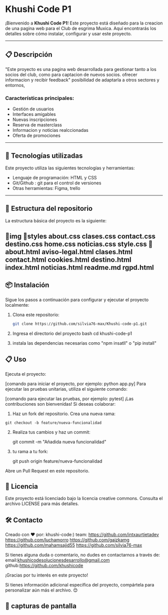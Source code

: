 # Khushi Code P1

¡Bienvenido a **Khushi Code P1**!
 Este proyecto está diseñado para la creacion de una pagina web para el Club de esgrima Muxica. Aquí encontrarás los detalles sobre cómo instalar, configurar y usar este proyecto.

---

## 📋 Descripción

"Este proyecto es una pagina web desarrollada para gestionar tanto a los socios del club, como para captacion de nuevos socios. ofrecer informacion y recibir feedback" posibilidad de adaptarla a otros sectores y entornos,

### Características principales:

  - Gestión de usuarios
  - Interfaces amigables
  - Nuevas inscripciones
  - Reserva de masterclass
  - Informacion y noticias realccionadas
  - Oferta de promociones
---

## 🚀 Tecnologías utilizadas

Este proyecto utiliza las siguientes tecnologías y herramientas:

- Lenguaje de programación: HTML y CSS 
- Git/Github : git para el control de versiones
- Otras herramientas: Figma, trello

---

## 📂 Estructura del repositorio

La estructura básica del proyecto es la siguiente:

📂img
📂styles
about.css
clases.css
contact.css
destino.css
home.css
noticias.css
style.css
📂
about.html
aviso-legal.html
clases.html
contact.html
cookies.html
destino.html
index.html
noticias.html
readme.md
rgpd.html
---


## 📦 Instalación

Sigue los pasos a continuación para configurar y ejecutar el proyecto localmente:

1. Clona este repositorio:
   ```bash
   git clone https://github.com/silvia76-max/Khushi-code-p1.git


2. Ingresa el directorio del proyecto
 bash
  cd khushi-code-p1

3. instala las dependencias necesarias
como "npm insatll" o "pip install"


## 📋 Uso 
Ejecuta el proyecto:

[comando para iniciar el proyecto, por ejemplo: python app.py]
Para ejecutar las pruebas unitarias, utiliza el siguiente comando:

[comando para ejecutar las pruebas, por ejemplo: pytest]
¡Las contribuciones son bienvenidas! Si deseas colaborar:

   1.  Haz un fork del repositorio.
    Crea una nueva rama:

    git checkout -b feature/nueva-funcionalidad

2. Realiza tus cambios y haz un commit:

   git commit -m "Añadida nueva funcionalidad"

3. tu rama a tu fork:

   git push origin feature/nueva-funcionalidad

Abre un Pull Request en este repositorio.

## 📄 Licencia

Este proyecto está licenciado bajo la licencia creative commons. Consulta el archivo LICENSE para más detalles.

## 🛠 Contacto

Creado con ❤️ por: khushi-code:)
team:
https://github.com/intxaurtietadev
https://github.com/luchamorro
https://github.com/gaizkamg
https://github.com/mahamsajid55
https://github.com/silvia76-max

Si tienes alguna duda o comentario, no dudes en contactarnos a través de:
 email:khushicodesolucionesdesarrollo@gmail.com
 github:https://github.com/khushicode


¡Gracias por tu interés en este proyecto!


Si tienes información adicional específica del proyecto, compártela para personalizar aún más el archivo. 😊

## 📂 capturas de pantalla